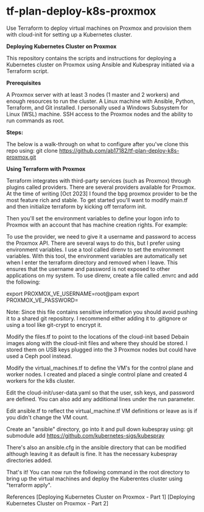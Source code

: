 # tf-plan-deploy-k8s-proxmox
Use Terraform to deploy virtual machines on Proxmox and provision them with cloud-init for setting up a Kubernetes cluster.

**Deploying Kubernetes Cluster on Proxmox**

This repository contains the scripts and instructions for deploying a Kubernetes cluster on Proxmox using Ansible and Kubespray initiated via a Terraform script.

**Prerequisites**

A Proxmox server with at least 3 nodes (1 master and 2 workers) and enough resources to run the cluster.
A Linux machine with Ansible, Python, Terraform, and Git installed.  I personally used a Windows Subsystem for Linux (WSL) machine.
SSH access to the Proxmox nodes and the ability to run commands as root.

**Steps:**

The below is a walk-through on what to configure after you've clone this repo using:
git clone https://github.com/ab17182/tf-plan-deploy-k8s-proxmox.git

**Using Terraform with Proxmox**

Terraform integrates with third-party services (such as Proxmox) through plugins called providers. There are several providers available for Proxmox. At the time of writing [Oct 2023] I found the bpg proxmox provider to be the most feature rich and stable. 
To get started you'll want to modify main.tf and then initialize terraform by kicking off terraform init.

Then you'll set the environment variables to define your logon info to Proxmox with an account that has machine creation rights.  For example:

To use the provider, we need to give it a username and password to access the Proxmox API. There are several ways to do this, but I prefer using environment variables. 
I use a tool called direnv to set the environment variables. With this tool, the environment variables are automatically set when I enter the terraform directory and removed when I leave. 
This ensures that the username and password is not exposed to other applications on my system. To use direnv, create a file called .envrc and add the following:

export PROXMOX_VE_USERNAME=root@pam
export PROXMOX_VE_PASSWORD=<your proxmox password>

Note: Since this file contains sensitive information you should avoid pushing it to a shared git repository. I recommend either adding it to .gitignore or using a tool like git-crypt to encrypt it.

Modify the files.tf to point to the locations of the cloud-init based Debain images along with the cloud-init files and where they should be stored.  I stored them on USB keys plugged into the 3 Proxmox nodes but could have used a Ceph pool instead.

Modify the virtual_machines.tf to define the VM's for the control plane and worker nodes.  I created and placed a single control plane and created 4 workers for the k8s cluster.

Edit the cloud-init/user-data.yaml so that the user, ssh keys, and password are defined.  You can also add any additional lines under the run parameter.

Edit ansible.tf to reflect the virtual_machine.tf VM definitions or leave as is if you didn't change the VM count.

Create an "ansible" directory, go into it and pull down kubespray using:
git submodule add https://github.com/kubernetes-sigs/kubespray

There's also an ansible.cfg in the ansible directory that can be modified although leaving it as default is fine.  It has the necessary kubespray directories added.

That's it! You can now run the following command in the root directory to bring up the virtual machines and deploy the Kuberentes cluster using "terraform apply".







References
[Deploying Kubernetes Cluster on Proxmox - Part 1]
[Deploying Kubernetes Cluster on Proxmox - Part 2]
